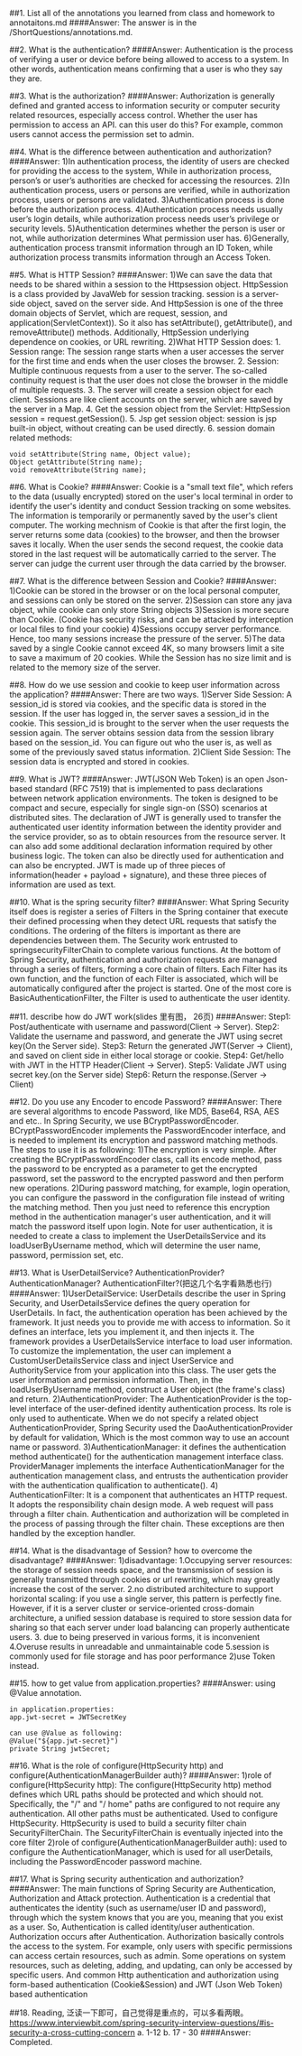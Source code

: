 ##1. List all of the annotations you learned from class and homework to annotaitons.md
####Answer:
    The answer is in the /ShortQuestions/annotations.md.

##2. What is the authentication?
####Answer:
    Authentication is the process of verifying a user or device before being allowed to access to a system. 
    In other words, authentication means confirming that a user is who they say they are. 

##3. What is the authorization?
####Answer:
    Authorization is generally defined and granted access to information security or computer security related resources, 
    especially access control. Whether the user has permission to access an API. can this user do this? For example, 
    common users cannot access the permission set to admin.

##4. What is the difference between authentication and authorization?
####Answer:
    1)In authentication process, the identity of users are checked for providing the access to the system, While in authorization 
    process, person’s or user’s authorities are checked for accessing the resources.
    2)In authentication process, users or persons are verified, while in authorization process, users or persons are validated.
    3)Authentication process is done before the authorization process.
    4)Authentication process needs usually user’s login details, while authorization process needs user’s privilege or security levels.
    5)Authentication determines whether the person is user or not, while authorization determines What permission user has.
    6)Generally, authentication process transmit information through an ID Token, while authorization process transmits information through
    an Access Token.

##5. What is HTTP Session?
####Answer:
    1)We can save the data that needs to be shared within a session to the Httpsession object. HttpSession is a class provided 
    by JavaWeb for session tracking. session is a server-side object, saved on the server side. And HttpSession is one of the 
    three domain objects of Servlet, which are request, session, and application(ServletContext)). So it also has setAttribute(), 
    getAttribute(), and removeAttribute() methods. Additionally, HttpSession underlying dependence on cookies, or URL rewriting.
    2)What HTTP Session does:
    1. Session range: The session range starts when a user accesses the server for the first time and ends when the user closes the browser.
    2. Session: Multiple continuous requests from a user to the server. The so-called continuity request is that the user does not close the browser in the middle of multiple requests.
    3. The server will create a session object for each client. Sessions are like client accounts on the server, which are saved by the server in a Map.
    4. Get the session object from the Servlet: HttpSession session = request.getSession().
    5. Jsp get session object: session is jsp built-in object, without creating can be used directly.
    6. session domain related methods:
```
void setAttribute(String name, Object value);
Object getAttribute(String name);
void removeAttribute(String name);
```

##6. What is Cookie?
####Answer:
    Cookie is a "small text file", which refers to the data (usually encrypted) stored on the user's local terminal in order 
    to identify the user's identity and conduct Session tracking on some websites. The information is temporarily or permanently 
    saved by the user's client computer. The working mechnism of Cookie is that after the first login, the server returns 
    some data (cookies) to the browser, and then the browser saves it locally. When the user sends the second request, 
    the cookie data stored in the last request will be automatically carried to the server. The server can judge the current 
    user through the data carried by the browser.

##7. What is the difference between Session and Cookie?
####Answer:
    1)Cookie can be stored in the browser or on the local personal computer, and sessions can only be stored on the server.
    2)Session can store any java object, while cookie can only store String objects
    3)Session is more secure than Cookie. (Cookie has security risks, and can be attacked by interception or local files to find your cookie)
    4)Sessions occupy server performance. Hence, too many sessions increase the pressure of the server.
    5)The data saved by a single Cookie cannot exceed 4K, so many browsers limit a site to save a maximum of 20 cookies. 
    While the Session has no size limit and is related to the memory size of the server.

##8. How do we use session and cookie to keep user information across the  application?
####Answer:
    There are two ways.
    1)Server Side Session: A session_id is stored via cookies, and the specific data is stored in the session. If the user 
    has logged in, the server saves a session_id in the cookie. This session_id is brought to the server when the user 
    requests the session again. The server obtains session data from the session library based on the session_id. You can 
    figure out who the user is, as well as some of the previously saved status information. 
    2)Client Side Session: The session data is encrypted and stored in cookies. 

##9. What is JWT?
####Answer:
    JWT(JSON Web Token) is an open Json-based standard (RFC 7519) that is implemented to pass declarations between network 
    application environments. The token is designed to be compact and secure, especially for single sign-on (SSO) scenarios 
    at distributed sites. The declaration of JWT is generally used to transfer the authenticated user identity information 
    between the identity provider and the service provider, so as to obtain resources from the resource server. It can also 
    add some additional declaration information required by other business logic. The token can also be directly used for 
    authentication and can also be encrypted. JWT is made up of three pieces of information(header + payload + signature), 
    and these three pieces of information are used as text.

##10. What is the spring security filter?
####Answer:
    What Spring Security itself does is register a series of Filters in the Spring container that execute their defined 
    processing when they detect URL requests that satisfy the conditions. The ordering of the filters is important as there
    are dependencies between them. The Security work entrusted to springsecurityFilterChain to complete various functions. 
    At the bottom of Spring Security, authentication and authorization requests are managed through a series of filters, 
    forming a core chain of filters. Each Filter has its own function, and the function of each Filter is associated, 
    which will be automatically configured after the project is started. One of the most core is BasicAuthenticationFilter,
    the Filter is used to authenticate the user identity.

##11. describe how do JWT work(slides ⾥有图， 26页)
####Answer:
    Step1: Post/authenticate with username and password(Client -> Server).
    Step2: Validate the username and password, and generate the JWT using secret key(On the Server side).
    Step3: Return the generated JWT(Server -> Client), and saved on client side in either local storage or cookie.
    Step4: Get/hello with JWT in the HTTP Header(Client -> Server).
    Step5: Validate JWT using secret key.(on the Server side)
    Step6: Return the response.(Server -> Client)

##12. Do you use any Encoder to encode Password?
####Answer:
    There are several algorithms to encode Password, like MD5, Base64, RSA, AES and etc..
    In Spring Security, we use BCryptPasswordEncoder. BCryptPasswordEncoder implements the PasswordEncoder interface, and 
    is needed to implement its encryption and password matching methods. The steps to use it is as following:
    1)The encryption is very simple. After creating the BCryptPasswordEncoder class, call its encode method, pass the password 
    to be encrypted as a parameter to get the encrypted password, set the password to the encrypted password and then perform 
    new operations.
    2)During password matching, for example, login operation, you can configure the password in the configuration file 
    instead of writing the matching method. Then you just need to reference this encryption method in the authentication 
    manager's user authentication, and it will match the password itself upon login. Note for user authentication, it is needed
    to create a class to implement the UserDetailsService and its loadUserByUsername method, which will determine the user name, 
    password, permission set, etc.

##13. What is UserDetailService? AuthenticationProvider?AuthenticationManager? AuthenticationFilter?(把这⼏个名字看熟悉也⾏)
####Answer:
    1)UserDetailService: UserDetails describe the user in Spring Security, and UserDetailsService defines the query operation 
    for UserDetails. In fact, the authentication operation has been achieved by the framework. It just needs you to provide 
    me with access to information. So it defines an interface, lets you implement it, and then injects it. The framework 
    provides a UserDetailsService interface to load user information. To customize the implementation, the user can implement 
    a CustomUserDetailsService class and inject UserService and AuthorityService from your application into this class. 
    The user gets the user information and permission information. Then, in the loadUserByUsername method, construct a 
    User object (the frame's class) and return.
    2)AuthenticationProvider: The AuthenticationProvider is the top-level interface of the user-defined identity authentication process. 
    Its role is only used to authenticate. When we do not specify a related object AuthenticationProvider, Spring Security used 
    the DaoAuthenticationProvider by default for validation, Which is the most common way to use an account name or password.
    3)AuthenticationManager: it defines the authentication method authenticate() for the authentication management interface class.
    ProviderManager implements the interface AuthenticationManager for the authentication management class, and entrusts the 
    authentication provider with the authentication qualification to authenticate().
    4) AuthenticationFilter: It is a component that authenticates an HTTP request. It adopts the responsibility chain design mode. 
    A web request will pass through a filter chain. Authentication and authorization will be completed in the process of passing 
    through the filter chain. These exceptions are then handled by the exception handler.

##14. What is the disadvantage of Session? how to overcome the disadvantage?
####Answer:
    1)disadvantage: 
    1.Occupying server resources: the storage of session needs space, and the transmission of session is generally transmitted 
    through cookies or url rewriting, which may greatly increase the cost of the server.
    2.no distributed architecture to support horizontal scaling: if you use a single server, this pattern is perfectly fine. 
    However, if it is a server cluster or service-oriented cross-domain architecture, a unified session database is required 
    to store session data for sharing so that each server under load balancing can properly authenticate users.
    3. due to being preserved in various forms, it is inconvenient
    4.Overuse results in unreadable and unmaintainable code
    5.session is commonly used for file storage and has poor performance
    2)use Token instead.

##15. how to get value from application.properties?
####Answer:
    using @Value annotation.
```
in application.properties:
app.jwt-secret = JWTSecretKey

can use @Value as following:
@Value("${app.jwt-secret}")
private String jwtSecret;
```

##16. What is the role of configure(HttpSecurity http) and configure(AuthenticationManagerBuilder auth)?
####Answer:
    1)role of configure(HttpSecurity http): The configure(HttpSecurity http) method defines which URL paths should be 
    protected and which should not. Specifically, the "/" and "/ home" paths are configured to not require any authentication. 
    All other paths must be authenticated. Used to configure HttpSecurity. HttpSecurity is used to build a security filter 
    chain SecurityFilterChain. The SecurityFilterChain is eventually injected into the core filter
    2)role of configure(AuthenticationManagerBuilder auth): used to configure the AuthenticationManager, which is used for 
    all userDetails, including the PasswordEncoder password machine.

##17. What is Spring security authentication and authorization?
####Answer:
    The main functions of Spring Security are Authentication, Authorization and Attack protection. Authentication is a credential that authenticates the identity 
    (such as username/user ID and password), through which the system knows that you are you, meaning that you exist as a user.
    So, Authentication is called identity/user authentication. Authorization occurs after Authentication. Authorization basically 
    controls the access to the system. For example, only users with specific permissions can access certain resources, such as admin. 
    Some operations on system resources, such as deleting, adding, and updating, can only be accessed by specific users.
    And common Http authentication and authorization using form-based authentication (Cookie&Session) and JWT (Json Web Token) based authentication

##18. Reading, 泛读⼀下即可，⾃⼰觉得是重点的，可以多看两眼。https://www.interviewbit.com/spring-security-interview-questions/#is-security-a-cross-cutting-concern
    a. 1-12
    b. 17 - 30
####Answer:
    Completed.
